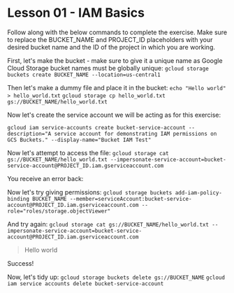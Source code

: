 # Lesson 01 - IAM Basics

Follow along with the below commands to complete the exercise. Make sure to replace the BUCKET_NAME and PROJECT_ID placeholders with your desired bucket name and the ID of the project in which you are working.

First, let's make the bucket - make sure to give it a unique name as Google Cloud Storage bucket names must be globally unique:
`gcloud storage buckets create BUCKET_NAME --location=us-central1`

Then let's make a dummy file and place it in the bucket:
`echo "Hello world" > hello_world.txt`
`gcloud storage cp hello_world.txt gs://BUCKET_NAME/hello_world.txt`

Now let's create the service account we will be acting as for this exercise:

`gcloud iam service-accounts create bucket-service-account --description="A service account for demonstrating IAM permissions on GCS Buckets." --display-name="Bucket IAM Test"`

Now let's attempt to access the file:
`gcloud storage cat gs://BUCKET_NAME/hello_world.txt --impersonate-service-account=bucket-service-account@PROJECT_ID.iam.gserviceaccount.com`

You receive an error back:


Now let's try giving permissions:
`gcloud storage buckets add-iam-policy-binding BUCKET_NAME --member=serviceAccount:bucket-service-account@PROJECT_ID.iam.gserviceaccount.com --role="roles/storage.objectViewer"`

And try again:
`gcloud storage cat gs://BUCKET_NAME/hello_world.txt --impersonate-service-account=bucket-service-account@PROJECT_ID.iam.gserviceaccount.com`

>Hello world

Success!

Now, let's tidy up:
`gcloud storage buckets delete gs://BUCKET_NAME`
`gcloud iam service accounts delete bucket-service-account`
